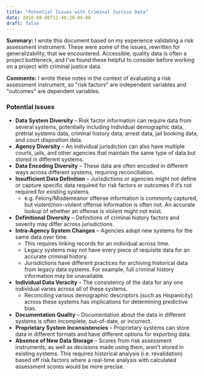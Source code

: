 ```yaml
---
title: "Potential Issues with Criminal Justice Data"
date: 2018-08-06T12:40:29-04:00
draft: false
---
```


**Summary:** I wrote this document based on my experience validating a risk assessment instrument. These were some of the issues, rewritten for generalizability, that we encountered. Accessible, quality data is often a project bottleneck, and I've found these helpful to consider before working on a project with criminal justice data.

**Comments:** I wrote these notes in the context of evaluating a risk assessment instrument, so "risk factors" are independent variables and "outcomes" are dependent variables.

### Potential Issues

- **Data System Diversity** – Risk factor information can require data from several systems, potentially including individual demographic data, pretrial systems data, criminal history data, arrest data, jail booking data, and court disposition data. 
- **Agency Diversity** – An individual jurisdiction can also have multiple courts, jails, and other agencies that maintain the same type of data but stored in different systems.
- **Data Encoding Diversity** – These data are often encoded in different ways across different systems, requiring reconciliation.
- **Insufficient Data Definition** – Jurisdictions or agencies might not define or capture specific data required for risk factors or outcomes if it’s not required for existing systems.
  - e.g. Felony/Misdemeanor offense information is commonly captured, but violent/non-violent offense information is often not. An accurate lookup of whether an offense is violent might not exist.
- **Definitional Diversity** – Definitions of criminal history factors and severity may differ across jurisdictions.
- **Intra-Agency System Changes** – Agencies adopt new systems for the same data over time.
  - This requires linking records for an individual across time.
  - Legacy systems may not have every piece of requisite data for an accurate criminal history.
  - Jurisdictions have different practices for archiving historical data from legacy data systems. For example, full criminal history information may be unavailable.
- **Individual Data Veracity** – The consistency of the data for any one individual varies across all of these systems.
  - Reconciling various demographic descriptors (such as Hispanicity) across these systems has implications for determining predictive bias.
- **Documentation Quality** – Documentation about the data in different systems is often incomplete, out-of-date, or incorrect.
- **Proprietary System Inconsistencies** – Proprietary systems can store data in different formats and have different options for exporting data.
- **Absence of New Data Storage** – Scores from risk assessment instruments, as well as decisions made using them, aren’t stored in existing systems. This requires historical analysis (i.e. revalidation) based off risk factors where a real-time analysis with calculated assessment scores would be more precise. 